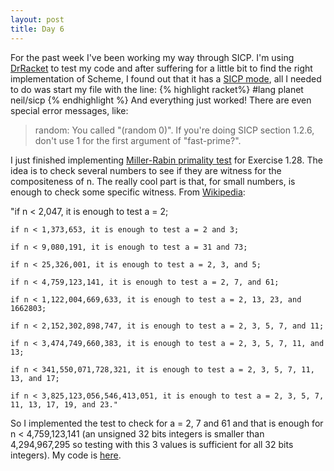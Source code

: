```yaml
---
layout: post
title: Day 6
---
```


For the past week I've been working my way through SICP. I'm using [DrRacket](http://docs.racket-lang.org/drracket/) to test my code and after suffering for a little bit to find the right implementation of Scheme, I found out that it has a [SICP mode](http://www.neilvandyke.org/racket-sicp/), all I needed to do was start my file with the line:
{% highlight racket%}
#lang planet neil/sicp
{% endhighlight %}
And everything just worked! There are even special error messages, like:

>random: You called "(random 0)".  If you're doing SICP section 1.2.6, don't use 1 for the first argument of "fast-prime?".

I just finished implementing [Miller-Rabin primality test](http://en.wikipedia.org/wiki/Miller%E2%80%93Rabin_primality_test) for Exercise 1.28. The idea is to check several numbers to see if they are witness for the compositeness of n. The really cool part is that, for small numbers, is enough to check some specific witness. From [Wikipedia](http://en.wikipedia.org/wiki/Miller%E2%80%93Rabin_primality_test#Deterministic_variants_of_the_test):

   "if n < 2,047, it is enough to test a = 2;
   
    if n < 1,373,653, it is enough to test a = 2 and 3;
   
    if n < 9,080,191, it is enough to test a = 31 and 73;
   
    if n < 25,326,001, it is enough to test a = 2, 3, and 5;
   
    if n < 4,759,123,141, it is enough to test a = 2, 7, and 61;
   
    if n < 1,122,004,669,633, it is enough to test a = 2, 13, 23, and 1662803;
   
    if n < 2,152,302,898,747, it is enough to test a = 2, 3, 5, 7, and 11;
   
    if n < 3,474,749,660,383, it is enough to test a = 2, 3, 5, 7, 11, and 13;
   
    if n < 341,550,071,728,321, it is enough to test a = 2, 3, 5, 7, 11, 13, and 17;
   
    if n < 3,825,123,056,546,413,051, it is enough to test a = 2, 3, 5, 7, 11, 13, 17, 19, and 23."

So I implemented the test to check for a = 2, 7 and 61 and that is enough for n < 4,759,123,141 (an unsigned 32 bits integers is smaller than 4,294,967,295 so testing with this 3 values is sufficient for all 32 bits integers). My code is [here](https://github.com/adusca/SICP/blob/597a7bf2f076effc4f0ce7bfcc3d59edc8a101a6/exercise-1-28.scm).
